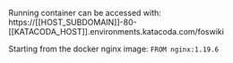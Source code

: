 Running container can be accessed with: https://[[HOST_SUBDOMAIN]]-80-[[KATACODA_HOST]].environments.katacoda.com/foswiki

Starting from the docker nginx image: `FROM nginx:1.19.6`

